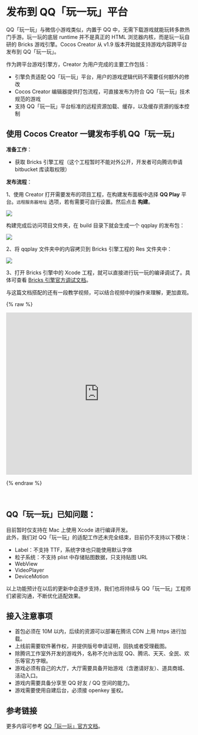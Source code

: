 # 发布到 QQ「玩一玩」平台

QQ「玩一玩」与微信小游戏类似，内置于 QQ 中，无需下载游戏就能玩转多款热门手游。玩一玩的底层 runtime 并不是真正的 HTML 浏览器内核，而是玩一玩自研的 Bricks 游戏引擎。Cocos Creator 从 v1.9 版本开始就支持游戏内容跨平台发布到 QQ「玩一玩」。
 
作为跨平台游戏引擎方，Creator 为用户完成的主要工作包括：

- 引擎负责适配 QQ「玩一玩」平台，用户的游戏逻辑代码不需要任何额外的修改
- Cocos Creator 编辑器提供打包流程，可直接发布为符合 QQ「玩一玩」技术规范的游戏
- 支持 QQ「玩一玩」平台标准的远程资源加载、缓存，以及缓存资源的版本控制

## 使用 Cocos Creator 一键发布手机 QQ「玩一玩」

**准备工作**：

- 获取 Bricks 引擎工程（这个工程暂时不能对外公开，开发者可向腾讯申请 bitbucket 库读取权限）

**发布流程**：

1、使用 Creator 打开需要发布的项目工程，在构建发布面板中选择 **QQ Play** 平台。`远程服务器地址` 选项，若有需要可自行设置。然后点击 **构建**。

![](./publish-qqplay/build.jpeg)

构建完成后访问项目文件夹，在 build 目录下就会生成一个 qqplay 的发布包：

![](./publish-qqplay/package.jpeg)

2、将 qqplay 文件夹中的内容拷贝到 Bricks 引擎工程的 Res 文件夹中：

![](./publish-qqplay/paste.jpeg)

3、打开 Bricks 引擎中的 Xcode 工程，就可以直接进行玩一玩的编译调试了。具体可查看 [Bricks 引擎官方调试文档](http://hudong.qq.com/docs/engine/debug/intro.html)。

与这篇文档搭配的还有一段教学视频，可以结合视频中的操作来理解，更加直观。

{% raw %}

<iframe frameborder="0" width="100%" height="440" src="https://v.qq.com/iframe/player.html?vid=m055288q7cl&tiny=0&auto=0" allowfullscreen></iframe>

{% endraw %}

<br>

## QQ「玩一玩」已知问题：

目前暂时仅支持在 Mac 上使用 Xcode 进行编译开发。<br>
此外，我们对 QQ「玩一玩」的适配工作还未完全结束，目前仍不支持以下模块：

- Label：不支持 TTF，系统字体也只能使用默认字体
- 粒子系统：不支持 plist 中存储贴图数据，只支持贴图 URL
- WebView
- VideoPlayer
- DeviceMotion

以上功能预计在以后的更新中会逐步支持，我们也将持续与 QQ「玩一玩」工程师们紧密沟通，不断优化适配效果。

## 接入注意事项

- 首包必须在 10M 以内，后续的资源可以部署在腾讯 CDN 上用 https 进行加载。
- 上线前需要软件著作权，并提供版号申请证明，回执或者受理截图。
- 除腾讯工作室外开发的游戏外，名称不允许出现 QQ、腾讯、天天、全民、欢乐等官方字眼。
- 游戏必须有自己的大厅，大厅需要具备开始游戏（含邀请好友）、道具商城、活动入口。
- 游戏内需要具备分享至 QQ 好友 / QQ 空间的能力。
- 游戏需要使用自建后台，必须接 openkey 鉴权。

## 参考链接

更多内容可参考 [QQ「玩一玩」官方文档](https://hudong.qq.com/docs/access/)。
